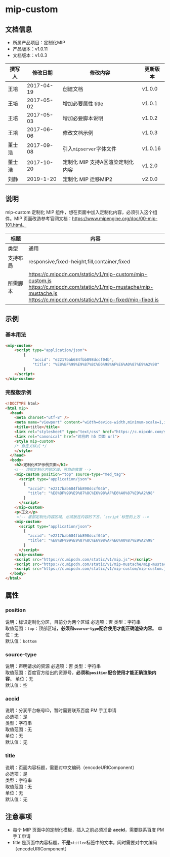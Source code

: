 # mip-custom

## 文档信息

- 所属产品项目：定制化MIP
- 产品版本：v1.0.11
- 文档版本：v1.0.3

撰写人|修改日期|修改内容|更新版本
---|---|---|---
王培|2017-04-19|创建文档|v1.0.0
王培|2017-05-02|增加必要属性 title|v1.0.1
王培|2017-05-03|增加必要脚本说明|v1.0.2
王培|2017-06-06|修改文档示例|v1.0.3
董士浩|2017-09-08|引入`mipserver`字体文件|v1.0.16
董士浩|2017-10-20|定制化 MIP 支持A区渲染定制化内容|v1.2.0
刘静|2019-1-20|定制化 MIP 迁移MIP2|v2.0.0

## 说明

mip-custom 定制化 MIP 组件，想在页面中加入定制化内容，必须引入这个组件。MIP 页面改造参考官网文档：https://www.mipengine.org/doc/00-mip-101.html。

标题|内容
----|----
类型|通用
支持布局|responsive,fixed-height,fill,container,fixed
所需脚本|https://c.mipcdn.com/static/v1/mip-custom/mip-custom.js<br/> https://c.mipcdn.com/static/v1/mip-mustache/mip-mustache.js<br>https://c.mipcdn.com/static/v1/mip-fixed/mip-fixed.js

## 示例

### 基本用法

```html
<mip-custom>
    <script type="application/json">
        {
            "accid": "e2217bab684fbb898dccf04b",
            "title": "%E8%BF%99%E9%87%8C%E6%98%AF%E6%A0%87%E9%A2%98"
        }
    </script>
</mip-custom>
```

### 完整版示例

```html
<!DOCTYPE html>
<html mip>
  <head>
    <meta charset="utf-8" />
    <meta name="viewport" content="width=device-width,minimum-scale=1,initial-scale=1" />
    <title>title</title>
    <link rel="stylesheet" type="text/css" href="https://c.mipcdn.com/static/v1/mip.css">
    <link rel="canonical" href="对应的 h5 页面 url">
    <style mip-custom>
    /* 自定义样式 */
    </style>
  </head>
  <body>
    <h2>定制化MIP示例页面</h2>
    <!-- 顶部定制化内容区域，可自由放置 -->
    <mip-custom position="top" source-type="med_tag">
      <script type="application/json">
        {
          "accid": "e2217bab684fbb898dccf04b",
          "title": "%E8%BF%99%E9%87%8C%E6%98%AF%E6%A0%87%E9%A2%98"
        }
      </script>
    </mip-custom>
    <p>正文</p>
     <!-- 底部定制化内容区域，必须放在内容的下方、`script`标签的上方 -->
    <mip-custom>
      <script type="application/json">
        {
          "accid": "e2217bab684fbb898dccf04b",
          "title": "%E8%BF%99%E9%87%8C%E6%98%AF%E6%A0%87%E9%A2%98"
        }
      </script>
    </mip-custom>
    <script src="https://c.mipcdn.com/static/v1/mip.js"></script>
    <script src="https://c.mipcdn.com/static/v1/mip-mustache/mip-mustache.js"></script>
    <script src="https://c.mipcdn.com/static/v1/mip-custom/mip-custom.js"></script>
  </body>
</html>

```

## 属性

### position

说明：标识定制化分区，目前分为两个区域 
必选项：否 
类型：字符串  
取值范围：`top`：顶部区域，**必须和`source-type`配合使用才能正确渲染内容**。
单位：无   
默认值：`bottom`  

### source-type

说明：声明请求的资源 
必选项：否 
类型：字符串  
取值范围：百度官方给出的资源号，**必须和`position`配合使用才能正确渲染内容**。
单位：无   
默认值：空  

### accid

说明：分润平台帐号ID，暂时需要联系百度 PM 手工申请   
必选项：是   
类型：字符串  
取值范围：无  
单位：无   
默认值：无   
 
### title

说明：页面内容标题，需要对中文编码（encodeURIComponent）   
必选项：是   
类型：字符串   
取值范围：无   
单位：无   
默认值：无   

## 注意事项

- 每个 MIP 页面中的定制化模板，插入之前必须准备 **accid**，需要联系百度 PM 手工申请
- title 是页面中内容标题，**不是**`<title>`标签中的文本，同时需要对中文编码（encodeURIComponent） 



